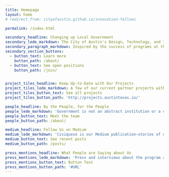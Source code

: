 ```yaml
---
title: Homepage
layout: home
# redirect_from: cityofaustin.github.io/innovation-fellows

permalink: /index.html

secondary_headline: Changing up Local Government
secondary_lede_markdown: The City of Austin's Design, Technology, and Innovation Fellows program provides an opportunity for Austin’s passionate and civic-minded designers and developers to bring the principles, values, and practices of the technology sector into government.
secondary_paragraph_markdown: Inspired by the success of programs at the [Consumer Financial Protection Bureau](#TODO), [18F](#TODO), [Code for America](#TODO), and the [U.S. Digital Service](#TODO), we partner with departments throughout the city to tackle some of their biggest challenges.
secondary_section_buttons:
  - button_text: Learn more
    button_path: /about/
  - button_text: See open positions
    button_path: /join/


project_tiles_headline: Keep Up-to-Date with Our Projects
project_tiles_lede_markdown: A few of our current partner projects with City departments.
project_tiles_button_text: See all projects
project_tiles_button_path: 'http://projects.austintexas.io/'

people_headline: By the People, for the People
people_lede_markdown: 'Government is not an abstract institution or a concept. Our government is us. Meet a few of the newest Design, Technology, & Innovation Fellows who have signed on for tours of duty:'
people_button_text: Meet the team
people_button_path: /about/

medium_headline: Follow Us on Medium
medium_lede_markdown: 'Civiqueso is our Medium publication—stories of design, technology, and innovation in the civic melting pot of Austin, Texas.'
medium_button_text: See recent posts
medium_button_path: /posts/

press_mentions_headline: What People are Saying about Us
press_mentions_lede_markdown: 'Press and interviews about the program and projects.'
press_mentions_button_text: Button Text
press_mentions_button_path: '#URL'
---
```

